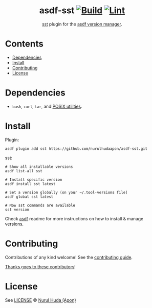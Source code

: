 <div align="center">

# asdf-sst [![Build](https://github.com/nurulhudaapon/asdf-sst/actions/workflows/build.yml/badge.svg)](https://github.com/nurulhudaapon/asdf-sst/actions/workflows/build.yml) [![Lint](https://github.com/nurulhudaapon/asdf-sst/actions/workflows/lint.yml/badge.svg)](https://github.com/nurulhudaapon/asdf-sst/actions/workflows/lint.yml)

[sst](https://sst.dev) plugin for the [asdf version manager](https://asdf-vm.com).

</div>

# Contents

- [Dependencies](#dependencies)
- [Install](#install)
- [Contributing](#contributing)
- [License](#license)

# Dependencies

- `bash`, `curl`, `tar`, and [POSIX utilities](https://pubs.opengroup.org/onlinepubs/9699919799/idx/utilities.html).

# Install

Plugin:

```shell
asdf plugin add sst https://github.com/nurulhudaapon/asdf-sst.git
```

sst:

```shell
# Show all installable versions
asdf list-all sst

# Install specific version
asdf install sst latest

# Set a version globally (on your ~/.tool-versions file)
asdf global sst latest

# Now sst commands are available
sst version
```

Check [asdf](https://github.com/asdf-vm/asdf) readme for more instructions on how to
install & manage versions.

# Contributing

Contributions of any kind welcome! See the [contributing guide](contributing.md).

[Thanks goes to these contributors](https://github.com/nurulhudaapon/asdf-sst/graphs/contributors)!

# License

See [LICENSE](LICENSE) © [Nurul Huda (Apon)](https://github.com/nurulhudaapon/)
